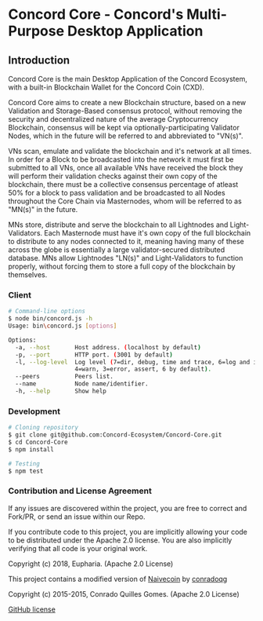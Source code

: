 # Concord Core - Concord's Multi-Purpose Desktop Application

## Introduction

Concord Core is the main Desktop Application of the Concord Ecosystem, with a built-in Blockchain Wallet for the Concord Coin (CXD).

Concord Core aims to create a new Blockchain structure, based on a new Validation and Storage-Based consensus protocol, without removing the security and decentralized nature of the average Cryptocurrency Blockchain, consensus will be kept via optionally-participating Validator Nodes, which in the future will be referred to and abbreviated to "VN(s)".

VNs scan, emulate and validate the blockchain and it's network at all times. In order for a Block to be broadcasted into the network it must first be submitted to all VNs, once all available VNs have received the block they will perform their validation checks against their own copy of the blockchain, there must be a collective consensus percentage of atleast 50% for a block to pass validation and be broadcasted to all Nodes throughout the Core Chain via Masternodes, whom will be referred to as "MN(s)" in the future.

MNs store, distribute and serve the blockchain to all Lightnodes and Light-Validators. Each Masternode must have it's own copy of the full blockchain to distribute to any nodes connected to it, meaning having many of these across the globe is essentially a large validator-secured distributed database. MNs allow Lightnodes "LN(s)" and Light-Validators to function properly, without forcing them to store a full copy of the blockchain by themselves.


### Client

```sh
# Command-line options
$ node bin/concord.js -h
Usage: bin\concord.js [options]

Options:
  -a, --host       Host address. (localhost by default)
  -p, --port       HTTP port. (3001 by default)
  -l, --log-level  Log level (7=dir, debug, time and trace, 6=log and info,
                   4=warn, 3=error, assert, 6 by default).
  --peers          Peers list.                                           [array]
  --name           Node name/identifier.
  -h, --help       Show help                                           [boolean]
```

### Development

```sh
# Cloning repository
$ git clone git@github.com:Concord-Ecosystem/Concord-Core.git
$ cd Concord-Core
$ npm install

# Testing
$ npm test
```

### Contribution and License Agreement

If any issues are discovered within the project, you are free to correct and Fork/PR, or send an issue within our Repo.

If you contribute code to this project, you are implicitly allowing your code
to be distributed under the Apache 2.0 license. You are also implicitly verifying that
all code is your original work.

Copyright (c) 2018, Eupharia. (Apache 2.0 License)

This project contains a modified version of [Naivecoin](https://github.com/conradoqg/naivecoin) by [conradoqg](https://github.com/conradoqg)

Copyright (c) 2015-2015, Conrado Quilles Gomes. (Apache 2.0 License)

[GitHub license](https://github.com/Concord-Ecosystem/Concord-Core/blob/master/LICENSE)
